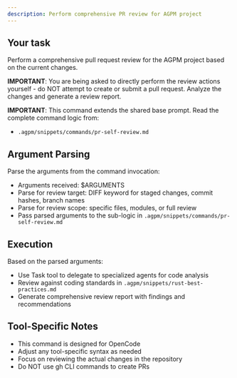 ```yaml
---
description: Perform comprehensive PR review for AGPM project
---
```


## Your task

Perform a comprehensive pull request review for the AGPM project based on the current changes.

**IMPORTANT**: You are being asked to directly perform the review actions yourself - do NOT attempt to create or submit a pull request. Analyze the changes and generate a review report.

**IMPORTANT**: This command extends the shared base prompt. Read the complete command logic from:
- `.agpm/snippets/commands/pr-self-review.md`

## Argument Parsing

Parse the arguments from the command invocation:
- Arguments received: $ARGUMENTS
- Parse for review target: DIFF keyword for staged changes, commit hashes, branch names
- Parse for review scope: specific files, modules, or full review
- Pass parsed arguments to the sub-logic in `.agpm/snippets/commands/pr-self-review.md`

## Execution

Based on the parsed arguments:
- Use Task tool to delegate to specialized agents for code analysis
- Review against coding standards in `.agpm/snippets/rust-best-practices.md`
- Generate comprehensive review report with findings and recommendations

## Tool-Specific Notes

- This command is designed for OpenCode
- Adjust any tool-specific syntax as needed
- Focus on reviewing the actual changes in the repository
- Do NOT use gh CLI commands to create PRs
